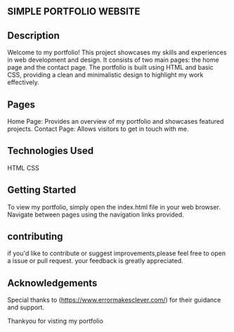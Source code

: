 ## SIMPLE PORTFOLIO WEBSITE

## Description
Welcome to my portfolio! This project showcases my skills and experiences in  web development and design. It consists of two main pages: the home page and the contact page. The portfolio is built using HTML and basic CSS, providing a clean and minimalistic design to highlight my work effectively.

## Pages
Home Page: Provides an overview of my portfolio and showcases featured projects.
Contact Page: Allows visitors to get in touch with me.

## Technologies Used
HTML
CSS

## Getting Started
To view my portfolio, simply open the index.html file in your web browser. Navigate between pages using the navigation links provided.

## contributing
if you'd like to contribute or suggest improvements,please feel free to open a issue or pull request. your feedback is greatly appreciated.

## Acknowledgements
Special thanks to (https://www.errormakesclever.com/) for their guidance and support.

Thankyou for visting my portfolio

